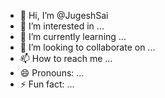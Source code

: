 - 👋 Hi, I’m @JugeshSai
- 👀 I’m interested in ...
- 🌱 I’m currently learning ...
- 💞️ I’m looking to collaborate on ...
- 📫 How to reach me ...
- 😄 Pronouns: ...
- ⚡ Fun fact: ...

<!---
JugeshSai/JugeshSai is a ✨ special ✨ repository because its `README.md` (this file) appears on your GitHub profile.
You can click the Preview link to take a look at your changes.
--->
